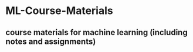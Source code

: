 # ML-Course-Materials

## course materials for machine learning (including notes and assignments)


